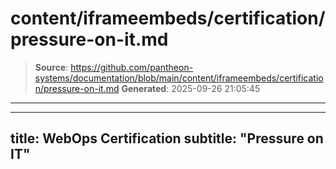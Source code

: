 # content/iframeembeds/certification/pressure-on-it.md

> **Source**: https://github.com/pantheon-systems/documentation/blob/main/content/iframeembeds/certification/pressure-on-it.md
> **Generated**: 2025-09-26 21:05:45

---

---
title: WebOps Certification
subtitle: "Pressure on IT"
---

<Partial file="certification-guide/pressure-on-it.md" />
